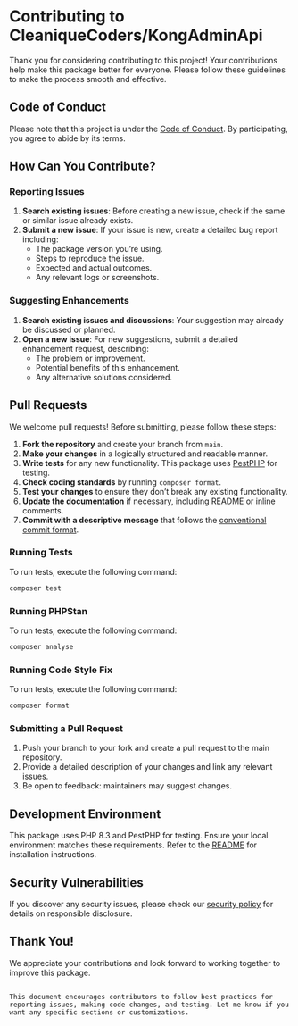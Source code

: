 # Contributing to CleaniqueCoders/KongAdminApi

Thank you for considering contributing to this project! Your contributions help make this package better for everyone. Please follow these guidelines to make the process smooth and effective.

## Code of Conduct

Please note that this project is under the [Code of Conduct](CODE_OF_CONDUCT.md). By participating, you agree to abide by its terms.

## How Can You Contribute?

### Reporting Issues

1. **Search existing issues**: Before creating a new issue, check if the same or similar issue already exists.
2. **Submit a new issue**: If your issue is new, create a detailed bug report including:
   - The package version you’re using.
   - Steps to reproduce the issue.
   - Expected and actual outcomes.
   - Any relevant logs or screenshots.

### Suggesting Enhancements

1. **Search existing issues and discussions**: Your suggestion may already be discussed or planned.
2. **Open a new issue**: For new suggestions, submit a detailed enhancement request, describing:
   - The problem or improvement.
   - Potential benefits of this enhancement.
   - Any alternative solutions considered.

## Pull Requests

We welcome pull requests! Before submitting, please follow these steps:

1. **Fork the repository** and create your branch from `main`.
2. **Make your changes** in a logically structured and readable manner.
3. **Write tests** for any new functionality. This package uses [PestPHP](https://pestphp.com) for testing.
4. **Check coding standards** by running `composer format`.
5. **Test your changes** to ensure they don’t break any existing functionality.
6. **Update the documentation** if necessary, including README or inline comments.
7. **Commit with a descriptive message** that follows the [conventional commit format](https://www.conventionalcommits.org/).

### Running Tests

To run tests, execute the following command:

```bash
composer test
```

### Running PHPStan

To run tests, execute the following command:

```bash
composer analyse
```

### Running Code Style Fix

To run tests, execute the following command:

```bash
composer format
```

### Submitting a Pull Request

1. Push your branch to your fork and create a pull request to the main repository.
2. Provide a detailed description of your changes and link any relevant issues.
3. Be open to feedback: maintainers may suggest changes.

## Development Environment

This package uses PHP 8.3 and PestPHP for testing. Ensure your local environment matches these requirements. Refer to the [README](README.md) for installation instructions.

## Security Vulnerabilities

If you discover any security issues, please check our [security policy](../../security/policy) for details on responsible disclosure.

## Thank You!

We appreciate your contributions and look forward to working together to improve this package.
```

This document encourages contributors to follow best practices for reporting issues, making code changes, and testing. Let me know if you want any specific sections or customizations.
